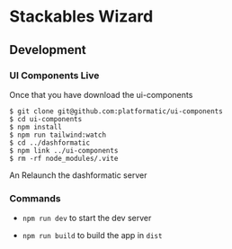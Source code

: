 # Stackables Wizard

## Development

### UI Components Live

Once that you have download the ui-components

```
$ git clone git@github.com:platformatic/ui-components
$ cd ui-components
$ npm install
$ npm run tailwind:watch
$ cd ../dashformatic
$ npm link ../ui-components
$ rm -rf node_modules/.vite
```
An Relaunch the dashformatic server 

### Commands

* `npm run dev` to start the dev server

* `npm run build` to build the app in `dist`